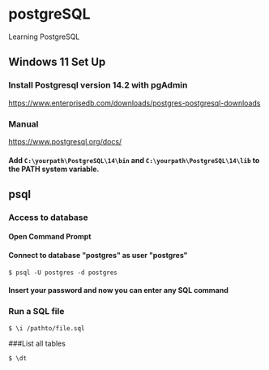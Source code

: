 # postgreSQL
Learning PostgreSQL

## Windows 11 Set Up

### Install Postgresql version 14.2 with pgAdmin
https://www.enterprisedb.com/downloads/postgres-postgresql-downloads 
### Manual
https://www.postgresql.org/docs/ 

#### Add `C:\yourpath\PostgreSQL\14\bin` and `C:\yourpath\PostgreSQL\14\lib` to the PATH system variable.

## psql
### Access to database
#### Open Command Prompt
#### Connect to database "postgres" as user "postgres"
```
$ psql -U postgres -d postgres
```
#### Insert your password and now you can enter any SQL command


### Run a SQL file
```
$ \i /pathto/file.sql
```

###List all tables
```
$ \dt
```